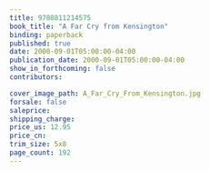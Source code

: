 ```yaml
---
title: 9780811214575
book_title: "A Far Cry from Kensington"
binding: paperback
published: true
date: 2000-09-01T05:00:00-04:00
publication_date: 2000-09-01T05:00:00-04:00
show_in_forthcoming: false
contributors:

cover_image_path: A_Far_Cry_From_Kensington.jpg
forsale: false
saleprice:
shipping_charge:
price_us: 12.95
price_cn:
trim_size: 5x8
page_count: 192
---
```


